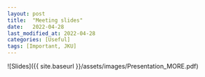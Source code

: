 ```yaml
---
layout​: ​post
​title​:  ​"Meeting slides"
​date​:   ​2022-04-28
​last_modified_at​: ​2022-04-28
​categories​: ​[Useful] 
​tags​: ​[Important, JKU] 
---
```


![Slides]({{ site.baseurl }}/assets/images/Presentation_MORE.pdf)
